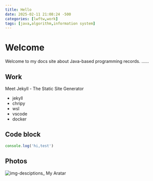 ```yaml
---
title: Hello 
date: 2025-02-11 21:08:24 -500
categories: [lwftw,work]
tags: [java,algorithm,information system] 
---
```


# Welcome
Welcome to my docs site about Java-based programming records.
......

## Work
Meet Jekyll - The Static Site Generator
* jekyll
* chripy
* wsl
* vscode
* docker
  
## Code block
```javascript
console.log('hi,test')
```
## Photos
![img-desciptions](https://img2.baidu.com/it/u=2330149127,2197696995&fm=253&fmt=auto&app=138&f=JPEG?w=500&h=500)_ My Aratar
